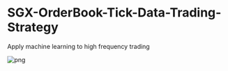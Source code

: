 # SGX-OrderBook-Tick-Data-Trading-Strategy

Apply machine learning to high frequency trading

![png](img/Quantity.png)


